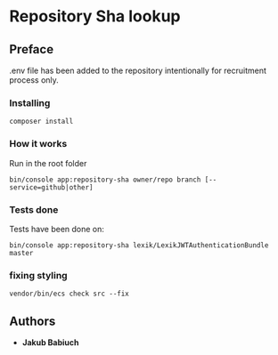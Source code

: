 # Repository Sha lookup

## Preface
.env file has been added to the repository intentionally for recruitment process only.

### Installing
```
composer install
```


### How it works

Run in the root folder

```
bin/console app:repository-sha owner/repo branch [--service=github|other]
```

### Tests done
Tests have been done on: 

```
bin/console app:repository-sha lexik/LexikJWTAuthenticationBundle master
```


### fixing styling

```
vendor/bin/ecs check src --fix
```

## Authors

* **Jakub Babiuch** 



